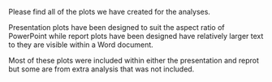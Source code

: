 Please find all of the plots we have created for the analyses. 

Presentation plots have been designed to suit the aspect ratio of PowerPoint while report plots have been designed have relatively larger text to they are visible within a Word document.

Most of these plots were included within either the presentation and reprot but some are from extra analysis that was not included.
